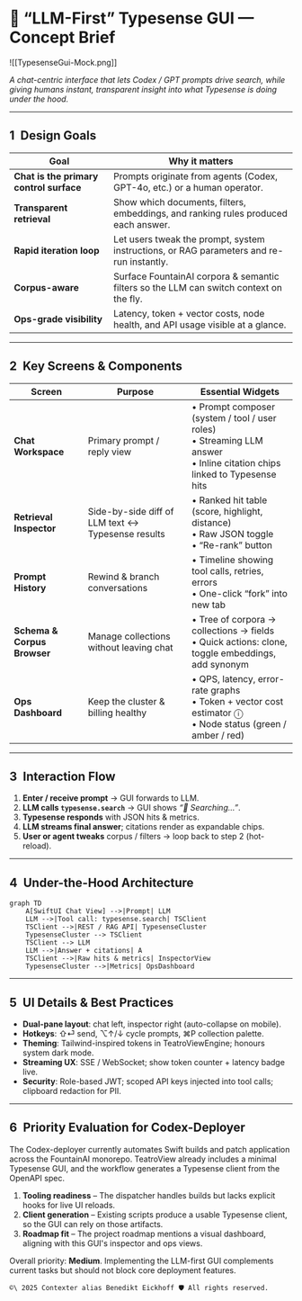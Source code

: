# 🚀 “LLM-First” Typesense GUI — Concept Brief

![[TypesenseGui-Mock.png]]

*A chat-centric interface that lets Codex / GPT prompts drive search, while giving humans instant, transparent insight into what Typesense is doing under the hood.*

---

## 1 Design Goals

| Goal | Why it matters |
|------|----------------|
| **Chat is the primary control surface** | Prompts originate from agents (Codex, GPT-4o, etc.) or a human operator. |
| **Transparent retrieval** | Show which documents, filters, embeddings, and ranking rules produced each answer. |
| **Rapid iteration loop** | Let users tweak the prompt, system instructions, or RAG parameters and re-run instantly. |
| **Corpus-aware** | Surface FountainAI corpora & semantic filters so the LLM can switch context on the fly. |
| **Ops-grade visibility** | Latency, token + vector costs, node health, and API usage visible at a glance. |

---

## 2 Key Screens & Components

| Screen | Purpose | Essential Widgets |
|--------|---------|-------------------|
| **Chat Workspace** | Primary prompt / reply view | • Prompt composer (system / tool / user roles)<br>• Streaming LLM answer<br>• Inline citation chips linked to Typesense hits |
| **Retrieval Inspector** | Side-by-side diff of LLM text ↔︎ Typesense results | • Ranked hit table (score, highlight, distance)<br>• Raw JSON toggle<br>• “Re-rank” button |
| **Prompt History** | Rewind & branch conversations | • Timeline showing tool calls, retries, errors<br>• One-click “fork” into new tab |
| **Schema & Corpus Browser** | Manage collections without leaving chat | • Tree of corpora → collections → fields<br>• Quick actions: clone, toggle embeddings, add synonym |
| **Ops Dashboard** | Keep the cluster & billing healthy | • QPS, latency, error-rate graphs<br>• Token + vector cost estimator ⓘ<br>• Node status (green / amber / red) |

---

## 3 Interaction Flow

1. **Enter / receive prompt** → GUI forwards to LLM.  
2. **LLM calls `typesense.search`** → GUI shows *“🔎 Searching…”*.  
3. **Typesense responds** with JSON hits & metrics.  
4. **LLM streams final answer**; citations render as expandable chips.  
5. **User or agent tweaks** corpus / filters → loop back to step 2 (hot-reload).

---

## 4 Under-the-Hood Architecture

```mermaid
graph TD
    A[SwiftUI Chat View] -->|Prompt| LLM
    LLM -->|Tool call: typesense.search| TSClient
    TSClient -->|REST / RAG API| TypesenseCluster
    TypesenseCluster --> TSClient
    TSClient --> LLM
    LLM -->|Answer + citations| A
    TSClient -->|Raw hits & metrics| InspectorView
    TypesenseCluster -->|Metrics| OpsDashboard
```

---

## 5 UI Details & Best Practices

- **Dual-pane layout**: chat left, inspector right (auto-collapse on mobile).  
- **Hotkeys**: ⇧⏎ send, ⌥↑/↓ cycle prompts, ⌘P collection palette.  
- **Theming**: Tailwind-inspired tokens in TeatroViewEngine; honours system dark mode.  
- **Streaming UX**: SSE / WebSocket; show token counter + latency badge live.  
- **Security**: Role-based JWT; scoped API keys injected into tool calls; clipboard redaction for PII.

---

## 6 Priority Evaluation for Codex-Deployer

The Codex-deployer currently automates Swift builds and patch application across the FountainAI monorepo. TeatroView already includes a minimal Typesense GUI, and the workflow generates a Typesense client from the OpenAPI spec.

1. **Tooling readiness** – The dispatcher handles builds but lacks explicit hooks for live UI reloads.
2. **Client generation** – Existing scripts produce a usable Typesense client, so the GUI can rely on those artifacts.
3. **Roadmap fit** – The project roadmap mentions a visual dashboard, aligning with this GUI's inspector and ops views.

Overall priority: **Medium**. Implementing the LLM-first GUI complements current tasks but should not block core deployment features.

````text
©\ 2025 Contexter alias Benedikt Eickhoff 🛡️ All rights reserved.
````
